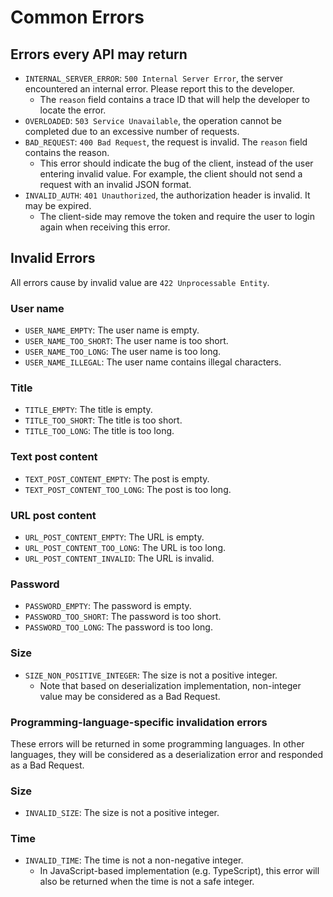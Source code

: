 # Common Errors

## Errors every API may return

- `INTERNAL_SERVER_ERROR`: `500 Internal Server Error`, the server encountered an internal error. Please report this to the developer.
  - The `reason` field contains a trace ID that will help the developer to locate the error.
- `OVERLOADED`: `503 Service Unavailable`, the operation cannot be completed due to an excessive number of requests.
- `BAD_REQUEST`: `400 Bad Request`, the request is invalid. The `reason` field contains the reason.
  - This error should indicate the bug of the client, instead of the user entering invalid value. For example, the client should not send a request with an invalid JSON format.
- `INVALID_AUTH`: `401 Unauthorized`, the authorization header is invalid. It may be expired.
  - The client-side may remove the token and require the user to login again when receiving this error.

## Invalid Errors

All errors cause by invalid value are `422 Unprocessable Entity`.

### User name

- `USER_NAME_EMPTY`: The user name is empty.
- `USER_NAME_TOO_SHORT`: The user name is too short.
- `USER_NAME_TOO_LONG`: The user name is too long.
- `USER_NAME_ILLEGAL`: The user name contains illegal characters.

### Title

- `TITLE_EMPTY`: The title is empty.
- `TITLE_TOO_SHORT`: The title is too short.
- `TITLE_TOO_LONG`: The title is too long.

### Text post content

- `TEXT_POST_CONTENT_EMPTY`: The post is empty.
- `TEXT_POST_CONTENT_TOO_LONG`: The post is too long.

### URL post content

- `URL_POST_CONTENT_EMPTY`: The URL is empty.
- `URL_POST_CONTENT_TOO_LONG`: The URL is too long.
- `URL_POST_CONTENT_INVALID`: The URL is invalid.

### Password

- `PASSWORD_EMPTY`: The password is empty.
- `PASSWORD_TOO_SHORT`: The password is too short.
- `PASSWORD_TOO_LONG`: The password is too long.

### Size

- `SIZE_NON_POSITIVE_INTEGER`: The size is not a positive integer.
  - Note that based on deserialization implementation, non-integer value may be considered as a Bad Request.

### Programming-language-specific invalidation errors

These errors will be returned in some programming languages. In other languages, they will be considered as a deserialization error and responded as a Bad Request.

### Size

- `INVALID_SIZE`: The size is not a positive integer.

### Time

- `INVALID_TIME`: The time is not a non-negative integer.
  - In JavaScript-based implementation (e.g. TypeScript), this error will also be returned when the time is not a safe integer.
